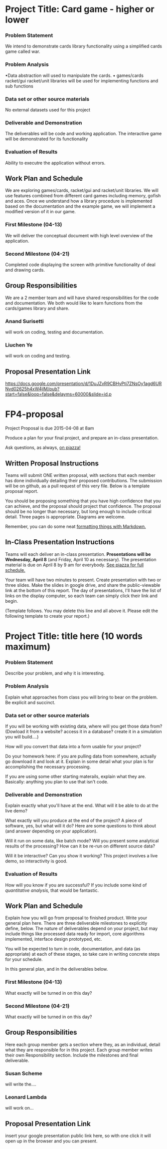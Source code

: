 # Project Title: Card game - higher or lower
### Problem Statement
We intend to demonstrate cards library functionality using a simplified  cards game called war.
### Problem Analysis
•Data abstraction will used to manipulate the cards.
• games/cards racket/gui racket/unit libraries will be used for implementing functions and sub functions

### Data set or other source materials
No external datasets used for this project
### Deliverable and Demonstration
The deliverables will be code and working application. The interactive game will be demonstrated for its functionality
### Evaluation of Results
Ability to executre the application without errors.
## Work Plan and Schedule
We are exploring  games/cards, racket/gui and racket/unit libraries. We will use features combined from different card games including memory, gofish and aces.
Once we understand how a library procedure is implemented based on the documentation and the example game, we will implement a modified version of it in our game.
### First Milestone (04-13)
We will deliver the conceptual document with high level overview of the application.
### Second Milestone (04-21)
Completed code displaying the screen with primitive functionality of deal and drawing cards.
## Group Responsibilities
We are a 2 member team and will have shared responsibilities for the code and documentation. We both would like to learn functions from the cards/games library and share.
### Anand Surisetti
will work on coding, testing and documentation.
### Liuchen Ye
will work on coding and testing.
## Proposal Presentation Link
https://docs.google.com/presentation/d/1DuJZvR9CBHyPtj7ZNsOy1agd6URNvd02625h4xW4jlM/pub?start=false&loop=false&delayms=60000&slide=id.p
<!-- Links -->
[piazza]: https://piazza.com/class/i55is8xqqwhmr?cid=453
[markdown]: https://help.github.com/articles/markdown-basics/


# FP4-proposal
Project Proposal is due 2015-04-08 at 8am

Produce a plan for your final project, and prepare an in-class presentation.

Ask questions, as always, [on piazza!][piazza]

## Written Proposal Instructions

Teams will submit ONE written proposal, with sections that each member has done individually detailing their proposed contributions. The submission will be on github, as a pull request of this very file. Below is a template proposal report.

You should be proposing something that you have high confidence that you can achieve, and the proposal should project that confidence.
The proposal should be no longer than necessary, but long enough to include critical detail. Three pages is appropriate. Diagrams are welcome. 

Remember, you can do some neat [formatting things with Markdown.][markdown]

## In-Class Presentation Instructions
Teams will each deliver an in-class presentation. **Presentations will be Wednesday, April 8** (and Friday, April 10 as necessary). The presentation material is due on April 8 by 9 am for everybody. [See piazza for full schedule.][piazza]

Your team will have two minutes to present. Create presentation with two or three slides. Make the slides in google drive, and share the public-viewable link at the bottom of this report. The day of presentations, I'll have the list of links on the display computer, so each team can simply click their link and begin. 

(Template follows. You may delete this line and all above it. Please edit the following template to create your report.)

# Project Title: title here (10 words maximum)
### Problem Statement
Describe your problem, and why it is interesting. 

### Problem Analysis
Explain what approaches from class you will bring to bear on the problem. Be explicit and succinct.

### Data set or other source materials
If you will be working with existing data, where will you get those data from? (Dowload it from a website? access it in a database? create it in a simulation you will build....)

How will you convert that data into a form usable for your project?  

Do your homework here: if you are pulling data from somewhere, actually go download it and look at it. Explain in some detail what your plan is for accomplishing the necessary processing.

If you are using some other starting materails, explain what they are. Basically: anything you plan to use that isn't code.

### Deliverable and Demonstration
Explain exactly what you'll have at the end. What will it be able to do at the live demo?

What exactly will you produce at the end of the project? A piece of software, yes, but what will it do? Here are some questions to think about (and answer depending on your application).

Will it run on some data, like batch mode? Will you present some analytical results of the processing? How can it be re-run on different source data?

Will it be interactive? Can you show it working? This project involves a live demo, so interactivity is good.

### Evaluation of Results
How will you know if you are successful? 
If you include some kind of _quantitative analysis,_ that would be fantastic.

## Work Plan and Schedule
Explain how you will go from proposal to finished product. Write your general plan here. 
There are three deliverable milestones to explicitly define, below. The nature of deliverables depend on your project, but may include things like processed data ready for import, core algorithms implemented, interface design prototyped, etc. 

You will be expected to turn in code, documentation, and data (as appropriate) at each of these stages, so take care in writing concrete steps for your schedule. 

In this general plan, and in the deliverables below.

### First Milestone (04-13)
What exactly will be turned in on this day? 

### Second Milestone (04-21)
What exactly will be turned in on this day? 

## Group Responsibilities
Here each group member gets a section where they, as an individual, detail what they are responsible for in this project. Each group member writes their own Responsibility section. Include the milestones and final deliverable.

### Susan Scheme
will write the....

### Leonard Lambda
will work on...

## Proposal Presentation Link
insert your google presentation public link here, so with one click it will open up in the browser and you can present.

<!-- Links -->
[piazza]: https://piazza.com/class/i55is8xqqwhmr?cid=453
[markdown]: https://help.github.com/articles/markdown-basics/
